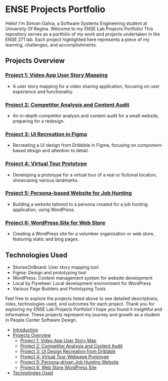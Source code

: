 # ENSE Projects Portfolio

Hello! I'm Simran Gahra, a Software Systems Engineering student at University Of Regina.
Welcome to my ENSE Lab Projects Portfolio! This repository serves as a portfolio of my work and projects undertaken in the ENSE 271 lab. Each project highlighted here represents a piece of my learning, challenges, and accomplishments.

## Projects Overview

### [Project 1: Video App User Story Mapping](/Project1:VideoAppUserStoryMap)

- A user story mapping for a video sharing application, focusing on user experience and functionality.

### [Project 2: Competitor Analysis and Content Audit](/Project2:CompetitorAnalysisandContentAudit)

- An in-depth competitor analysis and content audit for a small website, preparing for a redesign.

### [Project 3: UI Recreation in Figma](/Project3:UIRecreationinFigma)

- Recreating a UI design from Dribbble in Figma, focusing on component-based design and attention to detail.

### [Project 4: Virtual Tour Prototype](/Project4:VirtualTourPrototype)

- Developing a prototype for a virtual tour of a real or fictional location, showcasing various landmarks.

### [Project 5: Persona-based Website for Job Hunting](/Project5:Persona-basedWebsiteforJobHunting)

- Building a website tailored to a persona created for a job hunting application, using WordPress.

### [Project 6: WordPress Site for Web Store](/Project6:WordPressSiteforWebStore)

- Creating a WordPress site for a volunteer organization or web store, featuring static and blog pages.

## Technologies Used

- StoriesOnBoard: User story mapping tool
- Figma: Design and prototyping tool
- WordPress: Content management system for website development
- Local by Flywheel: Local development environment for WordPress
- Various Page Builders and Prototyping Tools

Feel free to explore the projects listed above to see detailed descriptions, roles, technologies used, and outcomes for each project. Thank you for exploring my ENSE Lab Projects Portfolio! I hope you found it insightful and informative. These projects represent my journey and growth as a student in People Center Software Design. 





- [Introduction](#introduction)
- [Projects Overview](#projects-overview)
  - [Project 1: Video App User Story Map](#project-1-video-app-user-story-map)
  - [Project 2: Competitor Analysis and Content Audit](#project-2-competitor-analysis-and-content-audit)
  - [Project 3: UI Design Recreation from Dribbble](#project-3-ui-design-recreation-from-dribbble)
  - [Project 4: Virtual Tour Webpage Prototype](#project-4-virtual-tour-webpage-prototype)
  - [Project 5: Persona-driven Job Hunting Website](#project-5-persona-driven-job-hunting-website)
  - [Project 6: Web Store WordPress Site](#project-6-web-store-wordPress-site)
- [Technologies Used](#technologies-used)




